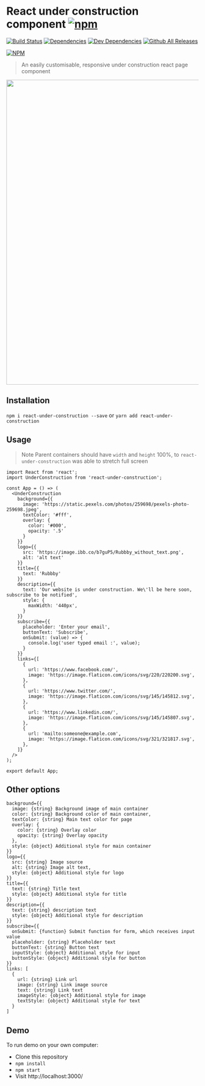 # React under construction component [![npm](https://img.shields.io/npm/v/react-under-construction.svg)]()

[![Build Status](https://travis-ci.org/Rubbby/react-under-construction.svg?branch=master)](https://travis-ci.org/Rubbby/react-under-construction)
[![Dependencies](https://img.shields.io/david/rubbby/react-under-construction.svg)]()
[![Dev Dependencies](https://img.shields.io/bithound/devDependencies/github/rubbby/react-under-construction.svg)]()
[![Github All Releases](https://img.shields.io/github/downloads/atom/rubbby/react-under-construction.svg)]()

[![NPM](https://nodei.co/npm/react-under-construction.png)](https://npmjs.org/package/react-under-construction)

> An easily customisable, responsive under construction react page component

<img src="https://github.com/Rubbby/react-under-construction/blob/master/demo-screenshot.jpg" width="800">

## Installation

`npm i react-under-construction --save` or `yarn add react-under-construction `

## Usage

> Note Parent containers should have `width` and `height` 100%, to `react-under-construction` was able to stretch full screen

````
import React from 'react';
import UnderConstruction from 'react-under-construction';

const App = () => (
  <UnderConstruction
    background={{
      image: 'https://static.pexels.com/photos/259698/pexels-photo-259698.jpeg',
      textColor: '#fff',
      overlay: {
        color: '#000',
        opacity: '.5'
      }
    }}
    logo={{
      src: 'https://image.ibb.co/b7guP5/Rubbby_without_text.png',
      alt: 'alt text'
    }}
    title={{
      text: 'Rubbby'
    }}
    description={{
      text: 'Our website is under construction. We\'ll be here soon, subscribe to be notified',
      style: {
        maxWidth: '440px',
      }
    }}
    subscribe={{
      placeholder: 'Enter your email',
      buttonText: 'Subscribe',
      onSubmit: (value) => {
        console.log('user typed email :', value);
      }
    }}
    links={[
      {
        url: 'https://www.facebook.com/',
        image: 'https://image.flaticon.com/icons/svg/220/220200.svg',
      },
      {
        url: 'https://www.twitter.com/',
        image: 'https://image.flaticon.com/icons/svg/145/145812.svg',
      },
      {
        url: 'https://www.linkedin.com/',
        image: 'https://image.flaticon.com/icons/svg/145/145807.svg',
      },
      {
        url: 'mailto:someone@example.com',
        image: 'https://image.flaticon.com/icons/svg/321/321817.svg',
      },
    ]}
  />
);

export default App;
````

## Other options

````
background={{
  image: {string} Background image of main container
  color: {string} Background color of main container,
  textColor: {string} Main text color for page
  overlay: {
    color: {string} Overlay color
    opacity: {string} Overlay opacity
  },
  style: {object} Additional style for main container
}}
logo={{
  src: {string} Image source
  alt: {string} Image alt text,
  style: {object} Additional style for logo
}}
title={{
  text: {string} Title text
  style: {object} Additional style for title
}}
description={{
  text: {string} description text
  style: {object} Additional style for description
}}
subscribe={{
  onSubmit: {function} Submit function for form, which receives input value 
  placeholder: {string} Placeholder text
  buttonText: {string} Button text
  inputStyle: {object} Additional style for input
  buttonStyle: {object} Additional style for button
}}
links: [
  {
    url: {string} Link url
    image: {string} Link image source
    text: {string} Link text
    imageStyle: {object} Additional style for image
    textStyle: {object} Additional style for text
  }
]
````

## Demo

To run demo on your own computer:

* Clone this repository
* `npm install`
* `npm start`
* Visit http://localhost:3000/
